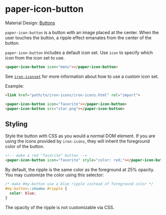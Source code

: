 paper-icon-button
=================

Material Design: <a href="http://www.google.com/design/spec/components/buttons.html">Buttons</a>

`paper-icon-button` is a button with an image placed at the center. When the user touches
the button, a ripple effect emanates from the center of the button.

`paper-icon-button` includes a default icon set.  Use `icon` to specify which icon
from the icon set to use.

```html
<paper-icon-button icon="menu"></paper-icon-button>
```

See [`iron-iconset`](#iron-iconset) for more information about
how to use a custom icon set.

Example:

```html
<link href="path/to/iron-icons/iron-icons.html" rel="import">

<paper-icon-button icon="favorite"></paper-icon-button>
<paper-icon-button src="star.png"></paper-icon-button>
```

Styling
-------

Style the button with CSS as you would a normal DOM element. If you are using the icons
provided by `iron-icons`, they will inherit the foreground color of the button.

```html
<!-- make a red "favorite" button -->
<paper-icon-button icon="favorite" style="color: red;"></paper-icon-button>
```

By default, the ripple is the same color as the foreground at 25% opacity. You may
customize the color using this selector:

```css
/* make #my-button use a blue ripple instead of foreground color */
#my-button::shadow #ripple {
  color: blue;
}
```

The opacity of the ripple is not customizable via CSS.

